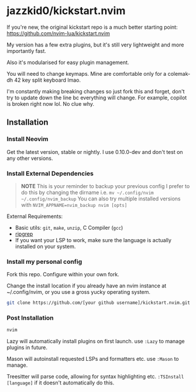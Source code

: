 # jazzkid0/kickstart.nvim

If you're new, the original kickstart repo is a much better starting point: https://github.com/nvim-lua/kickstart.nvim 

My version has a few extra plugins, but it's still very lightweight and more importantly fast.

Also it's modularised for easy plugin management.

You will need to change keymaps. Mine are comfortable only for a colemak-dh 42 key split keyboard lmao.

I'm constantly making breaking changes so just fork this and forget, don't try to update down the line bc everything will change.
For example, copilot is broken right now lol. No clue why.

## Installation

### Install Neovim

Get the latest version, stable or nightly. I use 0.10.0-dev and don't test on any other versions.

### Install External Dependencies

> **NOTE** 
> This is your reminder to backup your previous config
> I prefer to do this by changing the dirname i.e. `mv ~/.config/nvim ~/.config/nvim_backup`
> You can also try multiple installed versions with `NVIM_APPNAME=nvim_backup nvim [opts]`

External Requirements:
- Basic utils: `git`, `make`, `unzip`, C Compiler (`gcc`)
- [ripgrep](https://github.com/BurntSushi/ripgrep#installation)
- If you want your LSP to work, make sure the language is actually installed on your system.

### Install my personal config

Fork this repo. Configure within your own fork.

Change the install location if you already have an nvim instance at ~/.config/nvim, or you use a gross yucky operating system.
```sh
git clone https://github.com/[your github username]/kickstart.nvim.git $HOME/.config/nvim
```


### Post Installation

```sh
nvim
```

Lazy will automatically install plugins on first launch.
use `:Lazy` to manage plugins in future.

Mason will autoinstall requested LSPs and formatters etc.
use `:Mason` to manage.

Treesitter will parse code, allowing for syntax highlighting etc.
`:TSInstall [language]` if it doesn't automatically do this.
